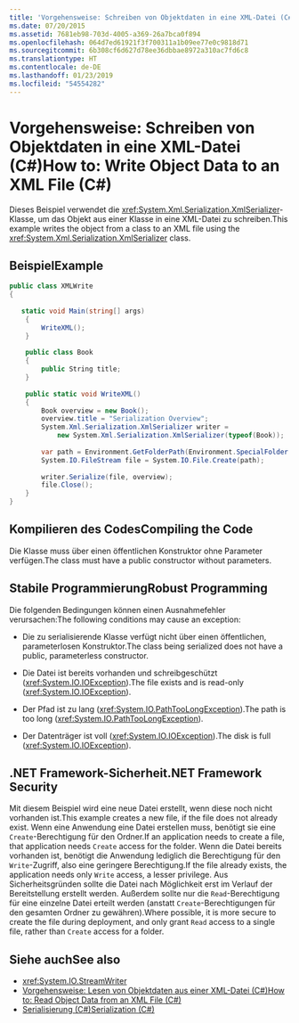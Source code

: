 ```yaml
---
title: 'Vorgehensweise: Schreiben von Objektdaten in eine XML-Datei (C#)'
ms.date: 07/20/2015
ms.assetid: 7681eb98-703d-4005-a369-26a7bca0f894
ms.openlocfilehash: 064d7ed61921f3f700311a1b09ee77e0c9818d71
ms.sourcegitcommit: 6b308cf6d627d78ee36dbbae8972a310ac7fd6c8
ms.translationtype: HT
ms.contentlocale: de-DE
ms.lasthandoff: 01/23/2019
ms.locfileid: "54554282"
---
```

# <a name="how-to-write-object-data-to-an-xml-file-c"></a><span data-ttu-id="4d111-102">Vorgehensweise: Schreiben von Objektdaten in eine XML-Datei (C#)</span><span class="sxs-lookup"><span data-stu-id="4d111-102">How to: Write Object Data to an XML File (C#)</span></span>
<span data-ttu-id="4d111-103">Dieses Beispiel verwendet die <xref:System.Xml.Serialization.XmlSerializer>-Klasse, um das Objekt aus einer Klasse in eine XML-Datei zu schreiben.</span><span class="sxs-lookup"><span data-stu-id="4d111-103">This example writes the object from a class to an XML file using the <xref:System.Xml.Serialization.XmlSerializer> class.</span></span>  
  
## <a name="example"></a><span data-ttu-id="4d111-104">Beispiel</span><span class="sxs-lookup"><span data-stu-id="4d111-104">Example</span></span>  
  
```csharp  
public class XMLWrite  
{  
  
   static void Main(string[] args)  
    {  
        WriteXML();  
    }  
  
    public class Book  
    {  
        public String title;   
    }  
  
    public static void WriteXML()  
    {  
        Book overview = new Book();  
        overview.title = "Serialization Overview";  
        System.Xml.Serialization.XmlSerializer writer =   
            new System.Xml.Serialization.XmlSerializer(typeof(Book));  
  
        var path = Environment.GetFolderPath(Environment.SpecialFolder.MyDocuments) + "//SerializationOverview.xml";  
        System.IO.FileStream file = System.IO.File.Create(path);  
  
        writer.Serialize(file, overview);  
        file.Close();  
    }  
}  
```  
  
## <a name="compiling-the-code"></a><span data-ttu-id="4d111-105">Kompilieren des Codes</span><span class="sxs-lookup"><span data-stu-id="4d111-105">Compiling the Code</span></span>  
 <span data-ttu-id="4d111-106">Die Klasse muss über einen öffentlichen Konstruktor ohne Parameter verfügen.</span><span class="sxs-lookup"><span data-stu-id="4d111-106">The class must have a public constructor without parameters.</span></span>  
  
## <a name="robust-programming"></a><span data-ttu-id="4d111-107">Stabile Programmierung</span><span class="sxs-lookup"><span data-stu-id="4d111-107">Robust Programming</span></span>  
 <span data-ttu-id="4d111-108">Die folgenden Bedingungen können einen Ausnahmefehler verursachen:</span><span class="sxs-lookup"><span data-stu-id="4d111-108">The following conditions may cause an exception:</span></span>  
  
-   <span data-ttu-id="4d111-109">Die zu serialisierende Klasse verfügt nicht über einen öffentlichen, parameterlosen Konstruktor.</span><span class="sxs-lookup"><span data-stu-id="4d111-109">The class being serialized does not have a public, parameterless constructor.</span></span>  
  
-   <span data-ttu-id="4d111-110">Die Datei ist bereits vorhanden und schreibgeschützt (<xref:System.IO.IOException>).</span><span class="sxs-lookup"><span data-stu-id="4d111-110">The file exists and is read-only (<xref:System.IO.IOException>).</span></span>  
  
-   <span data-ttu-id="4d111-111">Der Pfad ist zu lang (<xref:System.IO.PathTooLongException>).</span><span class="sxs-lookup"><span data-stu-id="4d111-111">The path is too long (<xref:System.IO.PathTooLongException>).</span></span>  
  
-   <span data-ttu-id="4d111-112">Der Datenträger ist voll (<xref:System.IO.IOException>).</span><span class="sxs-lookup"><span data-stu-id="4d111-112">The disk is full (<xref:System.IO.IOException>).</span></span>  
  
## <a name="net-framework-security"></a><span data-ttu-id="4d111-113">.NET Framework-Sicherheit</span><span class="sxs-lookup"><span data-stu-id="4d111-113">.NET Framework Security</span></span>  
 <span data-ttu-id="4d111-114">Mit diesem Beispiel wird eine neue Datei erstellt, wenn diese noch nicht vorhanden ist.</span><span class="sxs-lookup"><span data-stu-id="4d111-114">This example creates a new file, if the file does not already exist.</span></span> <span data-ttu-id="4d111-115">Wenn eine Anwendung eine Datei erstellen muss, benötigt sie eine `Create`-Berechtigung für den Ordner.</span><span class="sxs-lookup"><span data-stu-id="4d111-115">If an application needs to create a file, that application needs `Create` access for the folder.</span></span> <span data-ttu-id="4d111-116">Wenn die Datei bereits vorhanden ist, benötigt die Anwendung lediglich die Berechtigung für den `Write`-Zugriff, also eine geringere Berechtigung.</span><span class="sxs-lookup"><span data-stu-id="4d111-116">If the file already exists, the application needs only `Write` access, a lesser privilege.</span></span> <span data-ttu-id="4d111-117">Aus Sicherheitsgründen sollte die Datei nach Möglichkeit erst im Verlauf der Bereitstellung erstellt werden. Außerdem sollte nur die `Read`-Berechtigung für eine einzelne Datei erteilt werden (anstatt `Create`-Berechtigungen für den gesamten Ordner zu gewähren).</span><span class="sxs-lookup"><span data-stu-id="4d111-117">Where possible, it is more secure to create the file during deployment, and only grant `Read` access to a single file, rather than `Create` access for a folder.</span></span>  
  
## <a name="see-also"></a><span data-ttu-id="4d111-118">Siehe auch</span><span class="sxs-lookup"><span data-stu-id="4d111-118">See also</span></span>

- <xref:System.IO.StreamWriter>
- [<span data-ttu-id="4d111-119">Vorgehensweise: Lesen von Objektdaten aus einer XML-Datei (C#)</span><span class="sxs-lookup"><span data-stu-id="4d111-119">How to: Read Object Data from an XML File (C#)</span></span>](../../../../csharp/programming-guide/concepts/serialization/how-to-read-object-data-from-an-xml-file.md)
- [<span data-ttu-id="4d111-120">Serialisierung (C#)</span><span class="sxs-lookup"><span data-stu-id="4d111-120">Serialization (C#)</span></span>](../../../../csharp/programming-guide/concepts/serialization/index.md)
